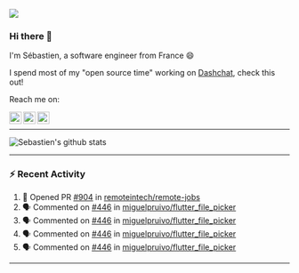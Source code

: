 ![](https://komarev.com/ghpvc/?username=sebastienBtr)

### Hi there 👋

I'm Sébastien, a software engineer from France 😄

I spend most of my "open source time" working on [Dashchat](https://github.com/fayeed/dash_chat), check this out!

Reach me on:

<a href="https://twitter.com/seb_bouttier">
  <img align="left" width="22px" src="https://cdn.jsdelivr.net/npm/simple-icons@v3/icons/twitter.svg" />
</a>
<a href="https://www.linkedin.com/in/sebastien-bouttier">
  <img align="left" width="22px" src="https://cdn.jsdelivr.net/npm/simple-icons@v3/icons/linkedin.svg" />
</a>
<a href="https://medium.com/@sebastienBtr">
  <img align="left" width="22px" src="https://cdn.jsdelivr.net/npm/simple-icons@v3/icons/medium.svg" />
</a>
</br>

---

![Sebastien's github stats](https://github-readme-stats.vercel.app/api?username=sebastienBtr&show_icons=true&title_color=24292e&icon_color=40c463&text_color=24292e&bg_color=fff&count_private=true)

---

### :zap: Recent Activity

<!--START_SECTION:activity-->
1. 💪 Opened PR [#904](https://github.com/remoteintech/remote-jobs/pull/904) in [remoteintech/remote-jobs](https://github.com/remoteintech/remote-jobs)
2. 🗣 Commented on [#446](https://github.com/miguelpruivo/flutter_file_picker/issues/446) in [miguelpruivo/flutter_file_picker](https://github.com/miguelpruivo/flutter_file_picker)
3. 🗣 Commented on [#446](https://github.com/miguelpruivo/flutter_file_picker/issues/446) in [miguelpruivo/flutter_file_picker](https://github.com/miguelpruivo/flutter_file_picker)
4. 🗣 Commented on [#446](https://github.com/miguelpruivo/flutter_file_picker/issues/446) in [miguelpruivo/flutter_file_picker](https://github.com/miguelpruivo/flutter_file_picker)
5. 🗣 Commented on [#446](https://github.com/miguelpruivo/flutter_file_picker/issues/446) in [miguelpruivo/flutter_file_picker](https://github.com/miguelpruivo/flutter_file_picker)
<!--END_SECTION:activity-->

---

<!--
**SebastienBtr/sebastienBtr** is a ✨ _special_ ✨ repository because its `README.md` (this file) appears on your GitHub profile.

Here are some ideas to get you started:

- 🔭 I’m currently working on ...
- 🌱 I’m currently learning ...
- 👯 I’m looking to collaborate on ...
- 🤔 I’m looking for help with ...
- 💬 Ask me about ...
- 📫 How to reach me: ...
- 😄 Pronouns: ...
- ⚡ Fun fact: ...
-->
